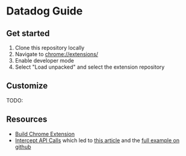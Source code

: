 # Datadog Guide

## Get started

1. Clone this repository locally
1. Navigate to [chrome://extensions/](chrome://extensions/)
1. Enable developer mode
1. Select "Load unpacked" and select the extension repository

## Customize

TODO:

## Resources

- [Build Chrome Extension](https://thoughtbot.com/blog/how-to-make-a-chrome-extension)
- [Intercept API Calls](https://stackoverflow.com/questions/52669328/chrome-extension-intercept-http-response) which led to [this article](https://medium.com/better-programming/chrome-extension-intercepting-and-reading-the-body-of-http-requests-dd9ebdf2348b) and the [full example on github](https://github.com/AniketBhadane/kumpan-phish-extension/blob/master/outlook.js)